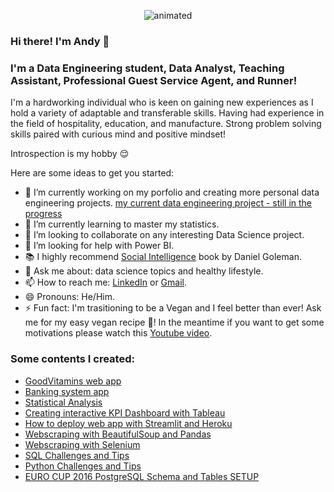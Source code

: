<p align="center"> 
  <img src="https://user-images.githubusercontent.com/70767722/124357412-5a132880-dbe9-11eb-8faa-331eead738c7.gif" alt="animated" />
</p>

### Hi there! I'm Andy 👋
### I'm a Data Engineering student, Data Analyst, Teaching Assistant, Professional Guest Service Agent, and Runner!

I'm a hardworking individual who is keen on gaining new experiences as I hold a variety of adaptable and transferable skills. Having had experience in the field of hospitality, education, and manufacture. Strong problem solving skills paired with curious mind and positive mindset!

Introspection is my hobby :relieved:

Here are some ideas to get you started:

- 🔭 I’m currently working on my porfolio and creating more personal data engineering projects. [my current data engineering project - still in the progress](https://github.com/Andy-Pham-72/Top-Rentals-Cineplex)
- 🌱 I’m currently learning to master my statistics.
- 👯 I’m looking to collaborate on any interesting Data Science project.
- 🤔 I’m looking for help with Power BI.
- :books: I highly recommend [Social Intelligence](https://www.youtube.com/watch?v=-hoo_dIOP8k) book by Daniel Goleman.
- 💬 Ask me about: data science topics and healthy lifestyle.
- 📫 How to reach me: [LinkedIn](https://www.linkedin.com/in/andyphamto/) or [Gmail](https://www.aqpham02@gmail.com).
- 😄 Pronouns: He/Him.
- ⚡ Fun fact: I'm trasitioning to be a Vegan and I feel better than ever! Ask me for my easy vegan recipe :herb:! In the meantime if you want to get some motivations please watch this [Youtube video](https://www.youtube.com/watch?v=iuOa3avtdNA).

### Some contents I created:

* [GoodVitamins web app](https://github.com/Andy-Pham-72/GoodVitamins)
* [Banking system app](https://github.com/Andy-Pham-72/banking-system)
* [Statistical Analysis](https://github.com/Andy-Pham-72/Statistical-Analysis)
* [Creating interactive KPI Dashboard with Tableau](https://github.com/Andy-Pham-72/Creating-a-KPI-Dashboard-with-Tableau)
* [How to deploy web app with Streamlit and Heroku](https://github.com/Andy-Pham-72/How-To-Deploy-WebApp-with-Streamlit-Heroku)
* [Webscraping with BeautifulSoup and Pandas](https://github.com/Andy-Pham-72/Web-Scraping-with-BeautifulSoup-and-Pandas)
* [Webscraping with Selenium](https://github.com/Andy-Pham-72/Web-Scraping-with-Selenium)
* [SQL Challenges and Tips](https://github.com/Andy-Pham-72/SQL-Challenge-Questions)
* [Python Challenges and Tips](https://github.com/Andy-Pham-72/Python-Challenge-Questions)
* [EURO CUP 2016 PostgreSQL Schema and Tables SETUP](https://github.com/Andy-Pham-72/EURO_CUP_2016_PostgreSQL)
